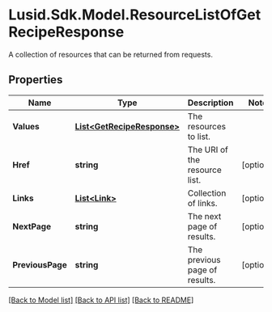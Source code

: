 # Lusid.Sdk.Model.ResourceListOfGetRecipeResponse
A collection of resources that can be returned from requests.

## Properties

Name | Type | Description | Notes
------------ | ------------- | ------------- | -------------
**Values** | [**List&lt;GetRecipeResponse&gt;**](GetRecipeResponse.md) | The resources to list. | 
**Href** | **string** | The URI of the resource list. | [optional] 
**Links** | [**List&lt;Link&gt;**](Link.md) | Collection of links. | [optional] 
**NextPage** | **string** | The next page of results. | [optional] 
**PreviousPage** | **string** | The previous page of results. | [optional] 

[[Back to Model list]](../README.md#documentation-for-models) [[Back to API list]](../README.md#documentation-for-api-endpoints) [[Back to README]](../README.md)

